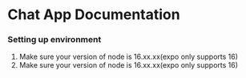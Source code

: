 <h1>Chat App Documentation</h1>

<h3>Setting up environment</h3>
<ol>
  <li>
    Make sure your version of node is 16.xx.xx(expo only supports 16)
  </li>
  <li>
    Make sure your version of node is 16.xx.xx(expo only supports 16)
  </li>
<ol>